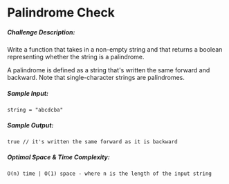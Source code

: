 # Palindrome Check

##### Challenge Description:

Write a function that takes in a non-empty string and that returns a boolean representing whether the string is a palindrome.

A palindrome is defined as a string that's written the same forward and backward. Note that single-character strings are palindromes.

##### Sample Input:

```
string = "abcdcba"

```

##### Sample Output:

```
true // it's written the same forward as it is backward
```

##### Optimal Space & Time Complexity:

```
O(n) time | O(1) space - where n is the length of the input string
```
